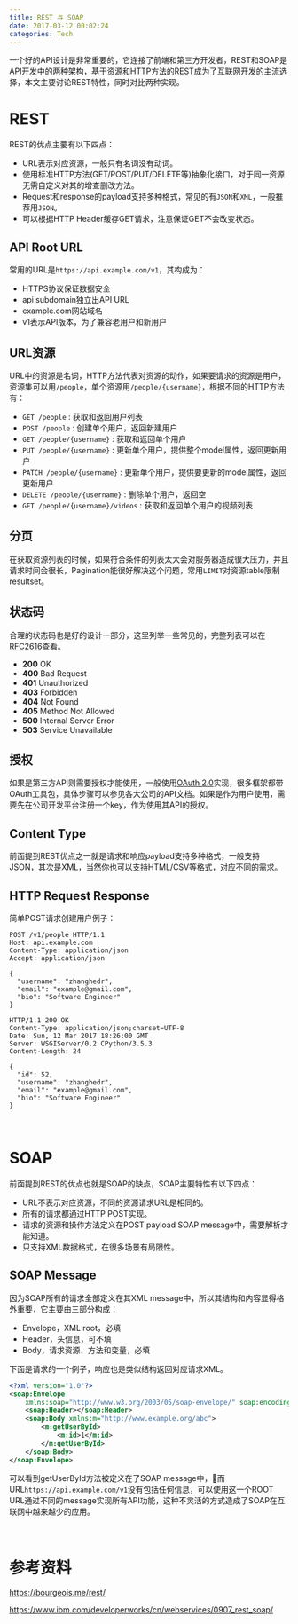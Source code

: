 ```yaml
---
title: REST 与 SOAP
date: 2017-03-12 00:02:24
categories: Tech
---
```


一个好的API设计是非常重要的，它连接了前端和第三方开发者，REST和SOAP是API开发中的两种架构，基于资源和HTTP方法的REST成为了互联网开发的主流选择，本文主要讨论REST特性，同时对比两种实现。

<!-- more -->

# REST

REST的优点主要有以下四点：

- URL表示对应资源，一般只有名词没有动词。
- 使用标准HTTP方法(GET/POST/PUT/DELETE等)抽象化接口，对于同一资源无需自定义对其的增查删改方法。
- Request和response的payload支持多种格式，常见的有`JSON`和`XML`，一般推荐用`JSON`。
- 可以根据HTTP Header缓存GET请求，注意保证GET不会改变状态。

## API Root URL

常用的URL是`https://api.example.com/v1`，其构成为：

- HTTPS协议保证数据安全
- api subdomain独立出API URL
- example.com网站域名
- v1表示API版本，为了兼容老用户和新用户

## URL资源

URL中的资源是名词，HTTP方法代表对资源的动作，如果要请求的资源是用户，资源集可以用`/people`，单个资源用`/people/{username}`，根据不同的HTTP方法有：

- `GET /people` : 获取和返回用户列表
- `POST /people` : 创建单个用户，返回新建用户
- `GET /people/{username}` : 获取和返回单个用户
- `PUT /people/{username}` : 更新单个用户，提供整个model属性，返回更新用户
- `PATCH /people/{username}`  : 更新单个用户，提供要更新的model属性，返回更新用户
- `DELETE /people/{username}` : 删除单个用户，返回空
- `GET /people/{username}/videos` : 获取和返回单个用户的视频列表

## 分页

在获取资源列表的时候，如果符合条件的列表太大会对服务器造成很大压力，并且请求时间会很长，Pagination能很好解决这个问题，常用`LIMIT`对资源table限制resultset。

## 状态码

合理的状态码也是好的设计一部分，这里列举一些常见的，完整列表可以在[RFC2616](http://www.w3.org/Protocols/rfc2616/rfc2616-sec10.html)查看。

- **200** OK
- **400** Bad Request
- **401** Unauthorized
- **403** Forbidden
- **404** Not Found
- **405** Method Not Allowed
- **500** Internal Server Error
- **503** Service Unavailable

## 授权

如果是第三方API则需要授权才能使用，一般使用[OAuth 2.0](https://tools.ietf.org/html/rfc6749)实现，很多框架都带OAuth工具包，具体步骤可以参见各大公司的API文档。如果是作为用户使用，需要先在公司开发平台注册一个key，作为使用其API的授权。

## Content Type

前面提到REST优点之一就是请求和响应payload支持多种格式，一般支持JSON，其次是XML，当然你也可以支持HTML/CSV等格式，对应不同的需求。

## HTTP Request Response

简单POST请求创建用户例子：

``` Sh
POST /v1/people HTTP/1.1
Host: api.example.com
Content-Type: application/json
Accept: application/json
 
{
  "username": "zhanghedr",
  "email": "example@gmail.com",
  "bio": "Software Engineer"
}
```

``` Sh
HTTP/1.1 200 OK
Content-Type: application/json;charset=UTF-8
Date: Sun, 12 Mar 2017 18:26:00 GMT
Server: WSGIServer/0.2 CPython/3.5.3
Content-Length: 24
 
{
  "id": 52,
  "username": "zhanghedr",
  "email": "example@gmail.com",
  "bio": "Software Engineer"
}
```

​      

# SOAP

前面提到REST的优点也就是SOAP的缺点，SOAP主要特性有以下四点：

- URL不表示对应资源，不同的资源请求URL是相同的。
- 所有的请求都通过HTTP POST实现。
- 请求的资源和操作方法定义在POST payload SOAP message中，需要解析才能知道。
- 只支持XML数据格式，在很多场景有局限性。

## SOAP Message

因为SOAP所有的请求全部定义在其XML message中，所以其结构和内容显得格外重要，它主要由三部分构成：

- Envelope，XML root，必填
- Header，头信息，可不填
- Body，请求资源、方法和变量，必填

下面是请求的一个例子，响应也是类似结构返回对应请求XML。

```xml
<?xml version="1.0"?>
<soap:Envelope
    xmlns:soap="http://www.w3.org/2003/05/soap-envelope/" soap:encodingStyle="http://www.w3.org/2003/05/soap-encoding">
    <soap:Header></soap:Header>
    <soap:Body xmlns:m="http://www.example.org/abc">
        <m:getUserById>
            <m:id>1</m:id>
        </m:getUserById>
    </soap:Body>
</soap:Envelope>
```

可以看到getUserById方法被定义在了SOAP message中，而URL`https://api.example.com/v1`没有包括任何信息，可以使用这一个ROOT URL通过不同的message实现所有API功能，这种不灵活的方式造成了SOAP在互联网中越来越少的应用。

​          

# 参考资料

https://bourgeois.me/rest/

https://www.ibm.com/developerworks/cn/webservices/0907_rest_soap/

